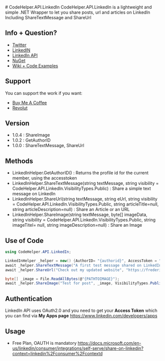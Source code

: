 ﻿﻿# CodeHelper.API.LinkedIn
CodeHelper.API.LinkedIn is a lightweight and simple .NET Wrapper to let you share posts, url and articles on LinkedIn
Including ShareTextMessage and ShareUrl
		
## Info + Question?
* [Twitter](https://twitter.com/@frederik_vl/)
* [LinkedIN](https://www.linkedin.com/company/codehelper-dotnet/)
* [LinkedIn API](https://docs.microsoft.com/en-us/linkedin/consumer/integrations/self-serve/share-on-linkedin?context=linkedin%2Fconsumer%2Fcontext)
* [NuGet](https://www.nuget.org/packages/CodeHelper.API.LinkedIN)
* [Wiki + Code Examples](https://github.com/frederikvanlierde/CodeHelper.API.LinkedIn/wiki)

## Support
You can support the work if you want:
* [Buy Me A Coffee](https://www.buymeacoffee.com/codehelper.net)
* [Revolut](https://revolut.me/frederwa9)


## Version
* 1.0.4 : ShareImage
* 1.0.2 : GetAuthorID
* 1.0.0 : ShareTextMessage, ShareUrl


## Methods
* LinkedInHelper.GetAuthorID() : Returns the profile id for the current member, using the accesstoken
* LinkedInHelper.ShareTextMessage(string textMessage, string visibility = CodeHelper.API.LinkedIn.VisibilityTypes.Public) : Share a simple text message on LinkedIn
* LinkedInHelper.ShareUrl(string textMessage, string eUrl, string visibility = CodeHelper.API.LinkedIn.VisibilityTypes.Public,  string articleTitle=null, string articleDescription=null) : Share an Article or an URL 
* LinkedInHelper.ShareImage(string textMessage, byte[] imageData,  string visibility = CodeHelper.API.LinkedIn.VisibilityTypes.Public, string imageTitel= null, string imageDescription=null) : Share an Image 


## Use of Code	
 ```csharp
using CodeHelper.API.LinkedIn;

LinkedInHelper _helper = new() {AuthorID= "{authorid}", AccessToken = "{accesstoken}" };
await _helper.ShareTextMessage("A first test message shared on LinkedIn");
await _helper.ShareUrl("Check out my updated website", "https://frederik.today/", VisibilityTypes.Public, "Frederik Today", "My Upated Webiste") ;

byte[] _image = File.ReadAllBytes(@"{PATHTOIMAGE}");
await _helper.ShareImage("Test for post", _image, VisibilityTypes.Public, "My Image Title", "MyImage Description");
```


## Authentication
LinkedIn API uses OAuth2.0 and you need to get your **Access Token** which you can find via  **My Apps page** <https://www.linkedin.com/developers/apps>


## Usage
* Free Plan, OAUTH is mandatory <https://docs.microsoft.com/en-us/linkedin/consumer/integrations/self-serve/share-on-linkedin?context=linkedin%2Fconsumer%2Fcontextd>
